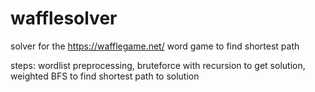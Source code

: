 # wafflesolver
solver for the https://wafflegame.net/ word game to find shortest path

steps:
wordlist preprocessing, 
bruteforce with recursion to get solution,
weighted BFS to find shortest path to solution
